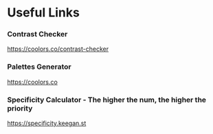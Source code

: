 # Useful Links

### Contrast Checker
https://coolors.co/contrast-checker

### Palettes Generator
https://coolors.co

### Specificity Calculator - The higher the num, the higher the priority
https://specificity.keegan.st